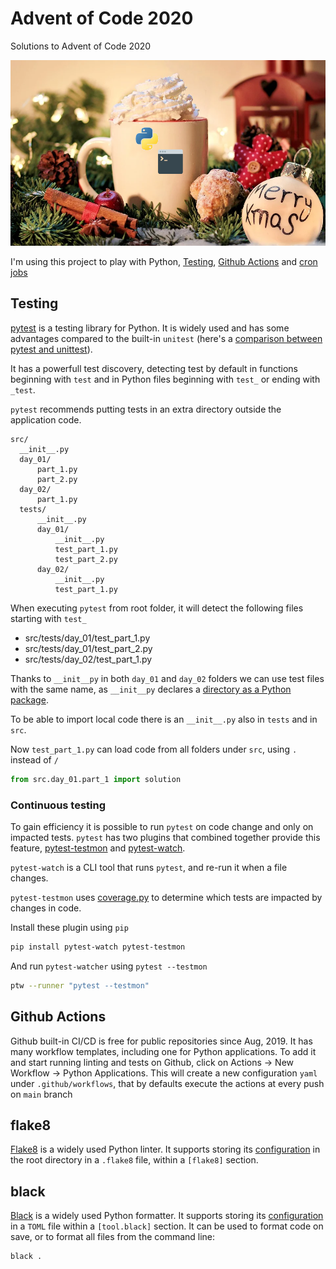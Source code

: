 # Advent of Code 2020
Solutions to Advent of Code 2020

![Christmas image of a cup of hot chocolate](./image.png)

I'm using this project to play with Python, [Testing](##Testing), [Github Actions](##Github-Actions) and [cron jobs](##cron-jobs)

## Testing

[pytest](https://docs.pytest.org/en/stable/) is a testing library for Python. It is widely used and has some advantages compared to the built-in `unitest` (here's a [comparison between pytest and unittest](https://github.com/renzon/pytest-vs-unittest)).

It has a powerfull test discovery, detecting test by default in functions beginning with `test` and in Python files beginning with `test_` or ending with `_test`.

`pytest` recommends putting tests in an extra directory outside the application code. 

```
src/
  __init__.py
  day_01/
      part_1.py
      part_2.py
  day_02/
      part_1.py
  tests/
      __init__.py
      day_01/
          __init__.py
          test_part_1.py
          test_part_2.py
      day_02/
          __init__.py
          test_part_1.py
```

When executing `pytest` from root folder, it will detect the following files starting with `test_`
- src/tests/day_01/test_part_1.py
- src/tests/day_01/test_part_2.py
- src/tests/day_02/test_part_1.py

Thanks to `__init__py` in both `day_01` and `day_02` folders we can use test files with the same name, as `__init__py` declares a [directory as a Python package](https://docs.python.org/3/reference/import.html#regular-packages).

To be able to import local code there is an `__init__.py` also in `tests` and in `src`.

Now `test_part_1.py` can load code from all folders under `src`, using `.` instead of `/`

```py
from src.day_01.part_1 import solution
```

### Continuous testing

To gain efficiency it is possible to run `pytest` on code change and only on impacted tests. `pytest` has two plugins that combined together provide this feature, [pytest-testmon](https://pypi.org/project/pytest-testmon/) and [pytest-watch](https://github.com/joeyespo/pytest-watch). 

`pytest-watch` is a CLI tool that runs `pytest`, and re-run it when a file changes. 

`pytest-testmon` uses [coverage.py](https://coverage.readthedocs.io/en/coverage-5.3.1/) to determine which tests are impacted by changes in code.

Install these plugin using `pip`

```bash
pip install pytest-watch pytest-testmon
```

And run `pytest-watcher` using `pytest --testmon`

```bash
ptw --runner "pytest --testmon"
```

## Github Actions

Github built-in CI/CD is free for public repositories since Aug, 2019. It has many workflow templates, including one for Python applications. To add it and start running linting and tests on Github, click on Actions -> New Workflow -> Python Applications. This will create a new configuration `yaml` under `.github/workflows`, that by defaults execute the actions at every push on `main` branch 

## flake8

[Flake8](https://flake8.pycqa.org/en/latest/) is a widely used Python linter. It supports storing its [configuration](./.flake8) in the root directory in a `.flake8` file, within a `[flake8]` section.

## black

[Black](https://black.readthedocs.io/en/stable/) is a widely used Python formatter. It supports storing its [configuration](./pyproject.toml) in a `TOML` file within a `[tool.black]` section. It can be used to format code on save, or to format all files from the command line:

```bash
black .
```
